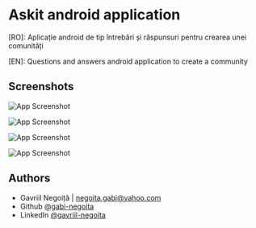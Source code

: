 
# Askit android application

[RO]: Aplicație android de tip întrebări și răspunsuri pentru crearea unei comunități

[EN]: Questions and answers android application to create a community


## Screenshots

![App Screenshot](https://github.com/gabi-negoita/askit-androidapp/blob/main/screenshots/questions.png?raw=true)

![App Screenshot](https://github.com/gabi-negoita/askit-androidapp/blob/main/screenshots/filters.png?raw=true)

![App Screenshot](https://github.com/gabi-negoita/askit-androidapp/blob/main/screenshots/view-question.png?raw=true)

![App Screenshot](https://github.com/gabi-negoita/askit-androidapp/blob/main/screenshots/questions-err.png?raw=true)

## Authors

- Gavriil Negoiță | negoita.gabi@yahoo.com
- Github [@gabi-negoita](https://github.com/gabi-negoita)
- LinkedIn [@gavriil-negoita](https://www.linkedin.com/in/gavriil-negoita)